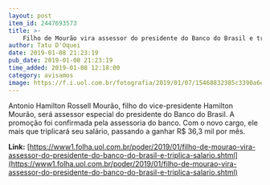 ```yaml
---
layout: post
item_id: 2447693573
title: >-
    Filho de Mourão vira assessor do presidente do Banco do Brasil e triplica salário
author: Tatu D'Oquei
date: 2019-01-08 21:23:19
pub_date: 2019-01-08 21:23:19
time_added: 2019-01-08 12:18:00
category: avisamos
image: https://f.i.uol.com.br/fotografia/2019/01/07/15468832385c3390a6e678f_1546883238_3x2_rt.jpg
---
```


Antonio Hamilton Rossell Mourão, filho do vice-presidente Hamilton Mourão, será assessor especial do presidente do Banco do Brasil. A promoção foi confirmada pela assessoria do banco. Com o novo cargo, ele mais que triplicará seu salário, passando a ganhar R$ 36,3 mil por mês.

**Link:** [https://www1.folha.uol.com.br/poder/2019/01/filho-de-mourao-vira-assessor-do-presidente-do-banco-do-brasil-e-triplica-salario.shtml](https://www1.folha.uol.com.br/poder/2019/01/filho-de-mourao-vira-assessor-do-presidente-do-banco-do-brasil-e-triplica-salario.shtml)

